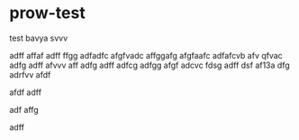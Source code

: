 # prow-test
test
bavya
svvv

adff
affaf
adff
ffgg
adfadfc
afgfvadc
affggafg
afgfaafc
adfafcvb
afv
qfvac
adfg
adff
afvvv
aff
adfg
adff
adfcg
adfgg
afgf
adcvc
fdsg
adff
dsf
af13a
dfg
adrfvv
afdf

afdf
adff

adf
affg

adff
